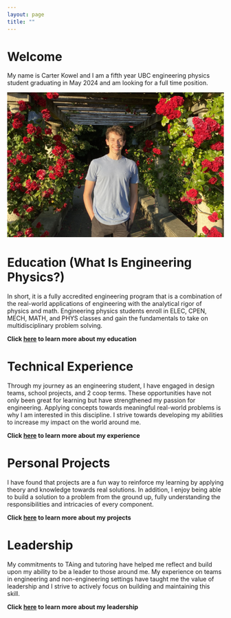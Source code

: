 ```yaml
---
layout: page
title: ""
---
```


# Welcome  

My name is Carter Kowel and I am a fifth year UBC engineering physics student graduating in May 2024 and am looking for a full time position.

![rs](https://raw.githubusercontent.com/carterkowel/carterkowel.github.io/master/assets/images/IMG-2436.jpg)  

# Education (What Is Engineering Physics?)  
In short, it is a fully accredited engineering program that is a combination of the real-world applications of engineering with the analytical rigor of physics and math.
Engineering physics students enroll in ELEC, CPEN, MECH, MATH, and PHYS classes and gain the fundamentals to take on multidisciplinary problem solving.  

**Click [here](education.md) to learn more about my education**

# Technical Experience  
Through my journey as an engineering student, I have engaged in design teams, school projects, and 2 coop terms. These opportunities have not only been great for learning but have strengthened my passion for engineering. Applying concepts towards meaningful real-world problems is why I am interested in this discipline. I strive towards developing my abilities to increase my impact on the world around me.   

**Click [here](experience.md) to learn more about my experience**

# Personal Projects  
I have found that projects are a fun way to reinforce my learning by applying theory and knowledge towards real solutions. In addition, I enjoy being able to build a solution to a problem from the ground up, fully understanding the responsibilities and intricacies of every component.

**Click [here](projects.md) to learn more about my projects**

# Leadership
My commitments to TAing and tutoring have helped me reflect and build upon my ability to be a leader to those around me. My experience on teams in engineering and non-engineering settings have taught me the value of leadership and I strive to actively focus on building and maintaining this skill.

**Click [here](leadership.md) to learn more about my leadership**
